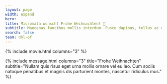 ```yaml
---
layout: page
width: expand
hero:
title: Micromata wünscht Frohe Weihnachten! 🎄
subtitle: Maecenas faucibus mollis interdum. Fusce dapibus, tellus ac cursus commodo, tortor mauris condimentum nibh, ut fermentum massa justo sit amet risus.
search: false
team: dhl-of
---
```


{% include movie.html columns="3" %}

{% include message.html columns="3" title="Frohe Weihnachten" subtitle="Nullam quis risus eget urna mollis ornare vel eu leo. Cum sociis natoque penatibus et magnis dis parturient montes, nascetur ridiculus mus." %}
